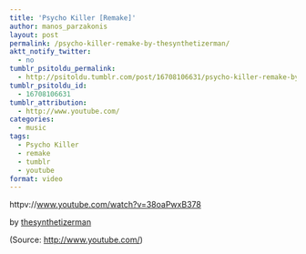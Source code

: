 ```yaml
---
title: 'Psycho Killer [Remake]'
author: manos_parzakonis
layout: post
permalink: /psycho-killer-remake-by-thesynthetizerman/
aktt_notify_twitter:
  - no
tumblr_psitoldu_permalink:
  - http://psitoldu.tumblr.com/post/16708106631/psycho-killer-remake-by-thesynthetizerman
tumblr_psitoldu_id:
  - 16708106631
tumblr_attribution:
  - http://www.youtube.com/
categories:
  - music
tags:
  - Psycho Killer
  - remake
  - tumblr
  - youtube
format: video
---
```

httpv://www.youtube.com/watch?v=38oaPwxB378

by <a href="http://www.youtube.com/watch?v=38oaPwxB378&feature=share" target="_blank">thesynthetizerman</a>

<div class="attribution">
  (<span>Source:</span> <a href="http://www.youtube.com/">http://www.youtube.com/</a>)
</div>

<!-- MixPanel Start !-->

  
  
<!-- MixPanel End -->